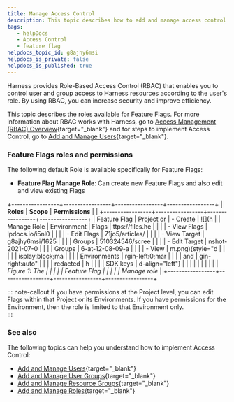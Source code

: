 ```yaml
---
title: Manage Access Control
description: This topic describes how to add and manage access control for Feature Flags.
tags: 
   - helpDocs
   - Access Control
   - feature flag
helpdocs_topic_id: g8ajhy6msi
helpdocs_is_private: false
helpdocs_is_published: true
---
```


Harness provides Role-Based Access Control (RBAC) that enables you to
control user and group access to Harness resources according to the
user\'s role. By using RBAC, you can increase security and improve
efficiency.

This topic describes the roles available for Feature Flags. For more
information about RBAC works with Harness, go to [Access Management
(RBAC) Overview](/article/vz5cq0nfg2-rbac-in-harness){target="_blank"}
and for steps to implement Access Control, go to [Add and Manage
Users](/article/hyoe7qcaz6-add-users){target="_blank"}.

### Feature Flags roles and permissions

The following default Role is available specifically for Feature Flags:

-   **Feature Flag Manage Role**: Can create new Feature Flags and also
    edit and view existing Flags

+-----------------+-----------------+-----------------+-----------------+
| **Roles**       | **Scope**       | **Permissions** |                 |
+-----------------+-----------------+-----------------+-----------------+
| Feature Flag    | Project or      | -   Create      | ![](h           |
| Manage Role     | Environment     |     Flags       | ttps://files.he |
|                 |                 | -   View Flags  | lpdocs.io/i5nl0 |
|                 |                 | -   Edit Flags  | 71jo5/articles/ |
|                 |                 | -   View Target | g8ajhy6msi/1625 |
|                 |                 |     Groups      | 510324546/scree |
|                 |                 | -   Edit Target | nshot-2021-07-0 |
|                 |                 |     Groups      | 6-at-12-08-09-a |
|                 |                 | -   View        | m.png){style="d |
|                 |                 |                 | isplay:block;ma |
|                 |                 |    Environments | rgin-left:0;mar |
|                 |                 |     and         | gin-right:auto" |
|                 |                 |     redacted    | h               |
|                 |                 |     SDK keys    | d-align="left"} |
|                 |                 |                 |                 |
|                 |                 |                 | *Figure 1: The  |
|                 |                 |                 | Feature Flag    |
|                 |                 |                 | Manage role*    |
+-----------------+-----------------+-----------------+-----------------+

::: note-callout
If you have permissions at the Project level, you can edit Flags within
that Project or its Environments. If you have permissions for the
Environment, then the role is limited to that Environment only.\
:::

### See also

The following topics can help you understand how to implement Access
Control:

-   [Add and Manage
    Users](/article/hyoe7qcaz6-add-users){target="_blank"}
-   [Add and Manage User
    Groups](/article/dfwuvmy33m-add-user-groups){target="_blank"}
-   [Add and Manage Resource
    Groups](/article/yp4xj36xro-add-resource-groups){target="_blank"}
-   [Add and Manage
    Roles](/article/tsons9mu0v-add-manage-roles){target="_blank"}
